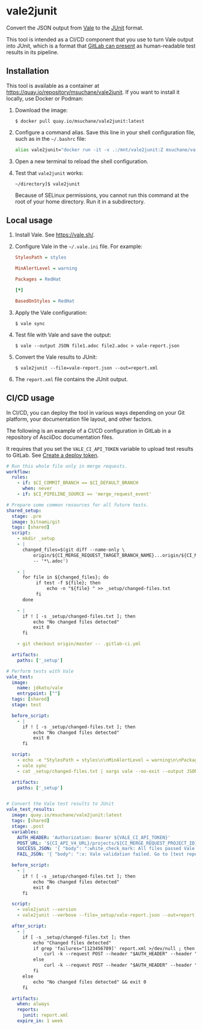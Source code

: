 # vale2junit

Convert the JSON output from [Vale](https://vale.sh/) to the [JUnit](https://junit.org/) format.

This tool is intended as a CI/CD component that you use to turn Vale output into JUnit, which is a format that [GitLab can present](https://docs.gitlab.com/ee/ci/testing/unit_test_reports.html) as human-readable test results in its pipeline.


## Installation

This tool is available as a container at <https://quay.io/repository/msuchane/vale2junit>. If you want to install it locally, use Docker or Podman:

1. Download the image:

    ```
    $ docker pull quay.io/msuchane/vale2junit:latest
    ```

2. Configure a command alias. Save this line in your shell configuration file, such as in the `~/.bashrc` file:

    ```bash
    alias vale2junit="docker run -it -v .:/mnt/vale2junit:Z msuchane/vale2junit vale2junit"
    ```

3. Open a new terminal to reload the shell configuration.

4. Test that `vale2junit` works:

    ```
    ~/directory]$ vale2junit
    ```

    Because of SELinux permissions, you cannot run this command at the root of your home directory. Run it in a subdirectory.


## Local usage

1. Install Vale. See <https://vale.sh/>.

2. Configure Vale in the `~/.vale.ini` file. For example:

    ```ini
    StylesPath = styles
    
    MinAlertLevel = warning
    
    Packages = RedHat
    
    [*]
    
    BasedOnStyles = RedHat
    ```
3. Apply the Vale configuration:

    ```
    $ vale sync
    ```

4. Test file with Vale and save the output:

    ```
    $ vale --output JSON file1.adoc file2.adoc > vale-report.json
    ```

5. Convert the Vale results to JUnit:

    ```
    $ vale2junit --file=vale-report.json --out=report.xml
    ```

6. The `report.xml` file contains the JUnit output.


## CI/CD usage

In CI/CD, you can deploy the tool in various ways depending on your Git platform, your documentation file layout, and other factors.

The following is an example of a CI/CD configuration in GitLab in a repository of AsciiDoc documentation files.

It requires that you set the `VALE_CI_API_TOKEN` variable to upload test results to GitLab. See [Create a deploy token](https://docs.gitlab.com/ee/user/project/deploy_tokens/index.html#create-a-deploy-token).

```yaml
# Run this whole file only in merge requests.
workflow:
  rules:
    - if: $CI_COMMIT_BRANCH == $CI_DEFAULT_BRANCH
      when: never
    - if: $CI_PIPELINE_SOURCE == 'merge_request_event'

# Prepare some common resources for all future tests.
shared_setup:
  stage: .pre
  image: bitnami/git
  tags: [shared]
  script:
    - mkdir _setup
    - |
      changed_files=$(git diff --name-only \
          origin/${CI_MERGE_REQUEST_TARGET_BRANCH_NAME}...origin/${CI_MERGE_REQUEST_SOURCE_BRANCH_NAME} \
          -- '*\.adoc')

    - |
      for file in ${changed_files}; do
           if test -f ${file}; then
               echo -n "${file} " >> _setup/changed-files.txt
           fi
      done

    - |
      if ! [ -s _setup/changed-files.txt ]; then
          echo "No changed files detected"
          exit 0
      fi

    - git checkout origin/master -- .gitlab-ci.yml

  artifacts:
    paths: ['_setup']

# Perform tests with Vale
vale_test:
  image:
    name: jdkato/vale
    entrypoint: [""]
  tags: [shared]
  stage: test

  before_script:
    - |
      if ! [ -s _setup/changed-files.txt ]; then
          echo "No changed files detected"
          exit 0
      fi

  script:
    - echo -e "StylesPath = styles\n\nMinAlertLevel = warning\n\nPackages = RedHat\n\n[*]\n\nBasedOnStyles = RedHat" > .vale.ini
    - vale sync
    - cat _setup/changed-files.txt | xargs vale --no-exit --output JSON > _setup/vale-report.json

  artifacts:
    paths: ['_setup']


# Convert the Vale test results to JUnit
vale_test_results:
  image: quay.io/msuchane/vale2junit:latest
  tags: [shared]
  stage: .post
  variables:
    AUTH_HEADER: 'Authorization: Bearer ${VALE_CI_API_TOKEN}'
    POST_URL: '${CI_API_V4_URL}/projects/${CI_MERGE_REQUEST_PROJECT_ID}/merge_requests/${CI_MERGE_REQUEST_IID}/notes'
    SUCCESS_JSON: '{ "body": ":white_check_mark: All files passed Vale validation." }'
    FAIL_JSON: '{ "body": ":x: Vale validation failed. Go to [test reports](${CI_PROJECT_URL}/-/pipelines/${CI_PIPELINE_ID}/test_report) and click vale_test_results to see the itemized list of failures." }'

  before_script:
    - |
      if ! [ -s _setup/changed-files.txt ]; then
          echo "No changed files detected"
          exit 0
      fi

  script:
    - vale2junit --version
    - vale2junit --verbose --file=_setup/vale-report.json --out=report.xml

  after_script:
    - |
      if [ -s _setup/changed-files.txt ]; then
          echo "Changed files detected"
          if grep 'failures="[123456789]' report.xml >/dev/null ; then
              curl -k --request POST --header "$AUTH_HEADER" --header "Content-Type: application/json" "$POST_URL" --data-raw "$FAIL_JSON"
          else
              curl -k --request POST --header "$AUTH_HEADER" --header "Content-Type: application/json" "$POST_URL" --data-raw "$SUCCESS_JSON"
          fi
      else
          echo "No changed files detected" && exit 0
      fi

  artifacts:
    when: always
    reports:
      junit: report.xml
    expire_in: 1 week
```
